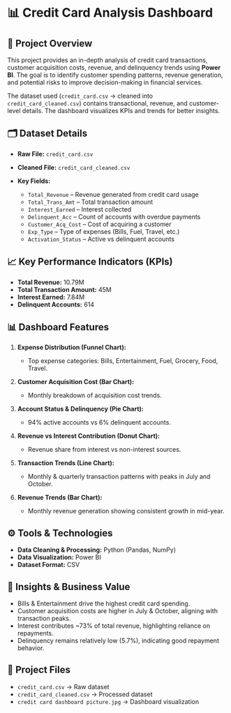# 📊 Credit Card Analysis Dashboard

## 📌 Project Overview

This project provides an in-depth analysis of credit card transactions, customer acquisition costs, revenue, and delinquency trends using **Power BI**. The goal is to identify customer spending patterns, revenue generation, and potential risks to improve decision-making in financial services.

The dataset used (`credit_card.csv` → cleaned into `credit_card_cleaned.csv`) contains transactional, revenue, and customer-level details. The dashboard visualizes KPIs and trends for better insights.


## 🗂️ Dataset Details

* **Raw File:** `credit_card.csv`
* **Cleaned File:** `credit_card_cleaned.csv`
* **Key Fields:**

  * `Total_Revenue` – Revenue generated from credit card usage
  * `Total_Trans_Amt` – Total transaction amount
  * `Interest_Earned` – Interest collected
  * `Delinquent_Acc` – Count of accounts with overdue payments
  * `Customer_Acq_Cost` – Cost of acquiring a customer
  * `Exp_Type` – Type of expenses (Bills, Fuel, Travel, etc.)
  * `Activation_Status` – Active vs delinquent accounts


## 📈 Key Performance Indicators (KPIs)

* **Total Revenue:** 10.79M
* **Total Transaction Amount:** 45M
* **Interest Earned:** 7.84M
* **Delinquent Accounts:** 614


## 📊 Dashboard Features

1. **Expense Distribution (Funnel Chart):**

   * Top expense categories: Bills, Entertainment, Fuel, Grocery, Food, Travel.

2. **Customer Acquisition Cost (Bar Chart):**

   * Monthly breakdown of acquisition cost trends.

3. **Account Status & Delinquency (Pie Chart):**

   * 94% active accounts vs 6% delinquent accounts.

4. **Revenue vs Interest Contribution (Donut Chart):**

   * Revenue share from interest vs non-interest sources.

5. **Transaction Trends (Line Chart):**

   * Monthly & quarterly transaction patterns with peaks in July and October.

6. **Revenue Trends (Bar Chart):**

   * Monthly revenue generation showing consistent growth in mid-year.


## ⚙️ Tools & Technologies

* **Data Cleaning & Processing:** Python (Pandas, NumPy)
* **Data Visualization:** Power BI
* **Dataset Format:** CSV


## 🚀 Insights & Business Value

* Bills & Entertainment drive the highest credit card spending.
* Customer acquisition costs are higher in July & October, aligning with transaction peaks.
* Interest contributes \~73% of total revenue, highlighting reliance on repayments.
* Delinquency remains relatively low (5.7%), indicating good repayment behavior.


## 📂 Project Files

* `credit_card.csv` → Raw dataset
* `credit_card_cleaned.csv` → Processed dataset
* `credit card dashboard picture.jpg` → Dashboard visualization



